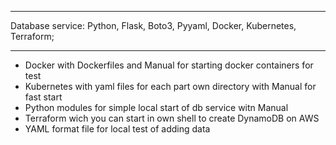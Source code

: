____
Database service: Python, Flask, Boto3, Pyyaml, Docker, Kubernetes, Terraform;
____
* Docker with Dockerfiles and Manual for starting docker containers for test
* Kubernetes with yaml files for each part own directory with Manual for fast start
* Python modules for simple local start of db service witn Manual
* Terraform wich you can start in own shell to create DynamoDB on AWS
* YAML format file for local test of adding data